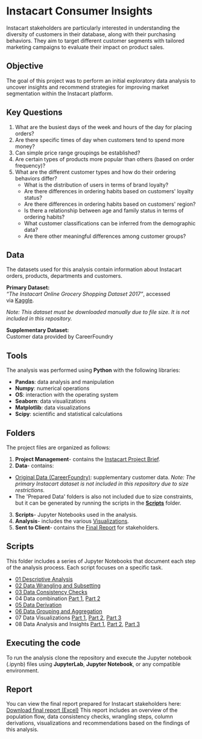 # Instacart Consumer Insights
Instacart stakeholders are particularly interested in understanding the diversity of customers in their database, along with their purchasing behaviors. They aim to target different customer segments with tailored marketing campaigns to evaluate their impact on product sales.

## Objective
The goal of this project was to perform an initial exploratory data analysis to uncover insights and recommend strategies for improving market segmentation within the Instacart platform. 

## Key Questions
1. What are the busiest days of the week and hours of the day for placing orders?
2. Are there specific times of day when customers tend to spend more money? 
3. Can simple price range groupings be established? 
4. Are certain types of products more popular than others (based on order frequency)?
5. What are the different customer types and how do their ordering behaviors differ?
    - What is the distribution of users in terms of brand loyalty?
    - Are there differences in ordering habits based on customers' loyalty status?
    - Are there differences in ordering habits based on customers' region?
    - Is there a relationship between age and family status in terms of ordering habits?
    - What customer classifications can be inferred from the demographic data?
    - Are there other meaningful differences among customer groups?

## Data
The datasets used for this analysis contain information about Instacart orders, products, departments and customers.

**Primary Dataset:**					
_“The Instacart Online Grocery Shopping Dataset 2017”_, accessed via [Kaggle](www.instacart.com/datasets/grocery-shopping-2017).

_Note: This dataset must be downloaded manually due to file size. It is not included in this repository._										

**Supplementary Dataset:**					
Customer data provided by CareerFoundry	

## Tools
The analysis was performed using **Python** with the following libraries:
- **Pandas**: data analysis and manipulation
- **Numpy**: numerical operations
- **OS**: interaction with the operating system
- **Seaborn**:  data visualizations
- **Matplotlib**: data visualizations
- **Scipy**: scientific and statistical calculations

## Folders 
The project files are organized as follows: 
01. **Project Management**- contains the [Instacart Project Brief](./01%20Project%20Management/instacart_project_brief.pdf). 
02. **Data**- contains: 
- [Original Data (CareerFoundry)](./02%20Data/Original%20Data/customers.csv): supplementary customer data. _Note: The primary Instacart dataset is not included in this repository due to size restrictions._ 
- The 'Prepared Data' folders is also not included due to size constraints, but it can be generated by running the scripts in the [**Scripts**](./03%20Scripts/) folder. 
03. **Scripts**- Jupyter Notebooks used in the analysis.
04. **Analysis**- includes the various [Visualizations](./04%20Analysis/Visualizations/).
05. **Sent to Client**- contains the [Final Report](./05%20Sent%20to%20client/Instacart_final_report.xlsx) for stakeholders.

## Scripts
This folder includes a series of Jupyter Notebooks that document each step of the analysis process. Each script focuses on a specific task.
- [01 Descriptive Analysis](./03%20Scripts/01%20IC%20Data%20import%20and%20descriptive%20analysis.ipynb)
- [02 Data Wrangling and Subsetting](./03%20Scripts/02%20IC%20Data%20wrangling%20and%20subsetting.ipynb)
- [03 Data Consistency Checks](./03%20Scripts/03%20IC%20Data%20consistency%20check.ipynb)
- 04 Data combination [Part 1](./03%20Scripts/04.1%20IC%20Combining%20and%20exporting%20data.ipynb), [Part 2](./03%20Scripts/04.2%20IC%20Combining%20and%20exporting%20data.ipynb)
- [05 Data Derivation](./03%20Scripts/05%20IC%20Deriving%20new%20variables.ipynb)
- [06 Data Grouping and Aggregation](./03%20Scripts/06%20IC%20Grouping%20and%20aggregating%20variables.ipynb)
- 07 Data Visualizations [Part 1](./03%20Scripts/07.1%20IC%20Data%20visualizations.ipynb), [Part 2](./03%20Scripts/07.2%20IC%20Data%20visualizations.ipynb), [Part 3](./03%20Scripts/07.3%20IC%20data%20Visualizations.ipynb)
- 08 Data Analysis and Insights [Part 1](./03%20Scripts/08.1%20IC%20Data%20analysis%20and%20insights.ipynb), [Part 2](./03%20Scripts/08.2%20IC%20Data%20analysis%20and%20insights.ipynb), [Part 3](./03%20Scripts/08.3%20IC%20Data%20analysis%20and%20insights.ipynb)

## Executing the code
To run the analysis clone the repository and execute the Jupyter notebook (.ipynb) files using **JupyterLab**, **Jupyter Notebook**, or any compatible environment.

## Report
You can view the final report prepared for Instacart stakeholders here: [Download final report (Excel)](./05%20Sent%20to%20client/Instacart_final_report.xlsx)
This report includes an overview of the population flow, data consistency checks, wrangling steps, column derivations, visualizations and recommendations based on the findings of this analysis. 
